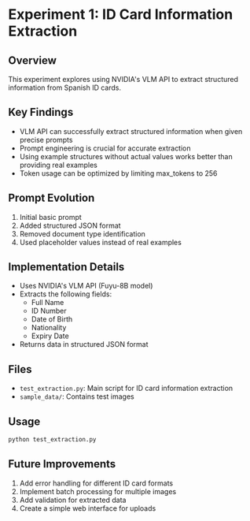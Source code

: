# Experiment 1: ID Card Information Extraction

## Overview
This experiment explores using NVIDIA's VLM API to extract structured information from Spanish ID cards.

## Key Findings
- VLM API can successfully extract structured information when given precise prompts
- Prompt engineering is crucial for accurate extraction
- Using example structures without actual values works better than providing real examples
- Token usage can be optimized by limiting max_tokens to 256

## Prompt Evolution
1. Initial basic prompt
2. Added structured JSON format
3. Removed document type identification
4. Used placeholder values instead of real examples

## Implementation Details
- Uses NVIDIA's VLM API (Fuyu-8B model)
- Extracts the following fields:
  - Full Name
  - ID Number
  - Date of Birth
  - Nationality
  - Expiry Date
- Returns data in structured JSON format

## Files
- `test_extraction.py`: Main script for ID card information extraction
- `sample_data/`: Contains test images

## Usage
```python
python test_extraction.py
```

## Future Improvements
1. Add error handling for different ID card formats
2. Implement batch processing for multiple images
3. Add validation for extracted data
4. Create a simple web interface for uploads
